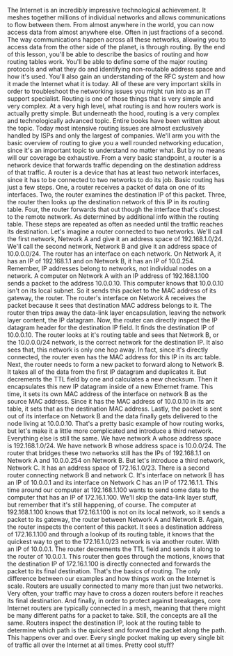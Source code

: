 The Internet is an incredibly
impressive technological achievement. It meshes together millions
of individual networks and allows communications
to flow between them. From almost anywhere in the world, you can
now access data from almost anywhere else. Often in just fractions of a second. The way communications happen
across all these networks, allowing you to access data from the other
side of the planet, is through routing. By the end of this lesson, you'll be able
to describe the basics of routing and how routing tables work. You'll be able to define some of
the major routing protocols and what they do and identifying non-routable
address space and how it's used. You'll also gain an understanding
of the RFC system and how it made the Internet what it is today. All of these are very important
skills in order to troubleshoot the networking issues you might run
into as an IT support specialist. Routing is one of those things that
is very simple and very complex. At a very high level, what routing is and how routers work is
actually pretty simple. But underneath the hood,
routing is a very complex and technologically advanced topic. Entire books have been
written about the topic. Today most intensive routing issues
are almost exclusively handled by ISPs and only the largest of companies. We'll arm you with the basic
overview of routing to give you a well rounded
networking education, since it's an important topic
to understand no matter what. But by no means will our
coverage be exhaustive. From a very basic standpoint,
a router is a network device that forwards traffic depending on
the destination address of that traffic. A router is a device that has
at least two network interfaces, since it has to be connected
to two networks to do its job. Basic routing has just a few steps. One, a router receives a packet
of data on one of its interfaces. Two, the router examines
the destination IP of this packet. Three, the router then looks up
the destination network of this IP in its routing table. Four, the router forwards that out
though the interface that's closest to the remote network. As determined by additional
info within the routing table. These steps are repeated as often
as needed until the traffic reaches its destination. Let's imagine a router
connected to two networks. We'll call the first network,
Network A and give it an address space of 192.168.1.0/24. We'll call the second network,
Network B and give it an address space of 10.0.0.0/24. The router has an interface
on each network. On Network A,
it has an IP of 192.168.1.1 and on Network B, it has an IP of 10.0.254. Remember, IP addresses belong to networks,
not individual nodes on a network. A computer on Network A with an IP
address of 192.168.1.100 sends a packet to the address 10.0.0.10. This computer knows that 10.0.0.10
isn't on its local subnet. So it sends this packet to the MAC
address of its gateway, the router. The router's interface on
Network A receives the packet because it sees that destination
MAC address belongs to it. The router then trips away
the data-link layer encapsulation, leaving the network layer content,
the IP datagram. Now, the router can directly
inspect the IP datagram header for the destination IP field. It finds the destination IP of 10.0.0.10. The router looks at it's routing table and
sees that Network B, or the 10.0.0.0/24 network, is the correct
network for the destination IP. It also sees that,
this network is only one hop away. In fact, since it's directly connected,
the router even has the MAC address for this IP in its arc table. Next, the router needs to form a new
packet to forward along to Network B. It takes all of the data from the first
IP datagram and duplicates it. But decrements the TTL field by one and
calculates a new checksum. Then it encapsulates this new IP
datagram inside of a new Ethernet frame. This time, it sets its own MAC
address of the interface on network B as the source MAC address. Since it has the MAC address
of 10.0.0.10 in its arc table, it sets that as
the destination MAC address. Lastly, the packet is sent out of
its interface on Network B and the data finally gets delivered
to the node living at 10.0.0.10. That's a pretty basic example
of how routing works, but let's make it a little more complicated
and introduce a third network. Everything else is still the same. We have network A whose address
space is 192.168.1.0/24. We have network B whose
address space is 10.0.0/24. The router that bridges these two
networks still has the IPs of 192.168.1.1 on Network A and
10.0.0.254 on Network B. But let's introduce a third network,
Network C. It has an address space of 172.16.1.0/23. There is a second router connecting
network B and network C. It's interface on network B
has an IP of 10.0.0.1 and its interface on Network C
has an IP of 172.16.1.1. This time around our
computer at 192.168.1.100 wants to send some data to the computer
that has an IP of 172.16.1.100. We'll skip the data-link layer stuff, but remember that it's still happening,
of course. The computer at 192.168.1.100 knows that
172.16.1.100 is not on its local network, so it sends a packet to its gateway, the
router between Network A and Network B. Again, the router inspects
the content of this packet. It sees a destination
address of 172.16.1.100 and through a lookup of its routing table,
it knows that the quickest way to get to the 172.16.1.0/23
network is via another router. With an IP of 10.0.0.1. The router decrements the TTL field and sends it along to the router of 10.0.0.1. This router then goes through the motions, knows that the destination IP of
172.16.1.100 is directly connected and forwards the packet to
its final destination. That's the basics of routing. The only difference
between our examples and how things work on the Internet is scale. Routers are usually connected to
many more than just two networks. Very often, your traffic may have to
cross a dozen routers before it reaches its final destination. And finally,
in order to protect against breakages, core Internet routers
are typically connected in a mesh, meaning that there might be many
different paths for a packet to take. Still, the concepts are all the same. Routers inspect the destination IP, look
at the routing table to determine which path is the quickest and
forward the packet along the path. This happens over and over. Every single pocket making up every single
bit of traffic all over the Internet at all times. Pretty cool stuff?
